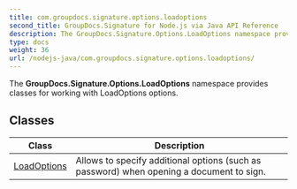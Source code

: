 ```yaml
---
title: com.groupdocs.signature.options.loadoptions
second_title: GroupDocs.Signature for Node.js via Java API Reference
description: The GroupDocs.Signature.Options.LoadOptions namespace provides classes for working with LoadOptions options.
type: docs
weight: 36
url: /nodejs-java/com.groupdocs.signature.options.loadoptions/
---
```


The **GroupDocs.Signature.Options.LoadOptions** namespace provides classes for working with LoadOptions options.


## Classes

| Class | Description |
| --- | --- |
| [LoadOptions](../com.groupdocs.signature.options.loadoptions/loadoptions) | Allows to specify additional options (such as password) when opening a document to sign. |
